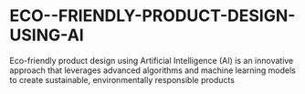 # ECO--FRIENDLY-PRODUCT-DESIGN-USING-AI
Eco-friendly product design using Artificial Intelligence (AI) is an innovative approach that leverages advanced algorithms and machine learning models to create sustainable, environmentally responsible products
